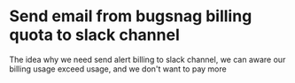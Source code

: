 # Send email from bugsnag billing quota to slack channel
The idea why we need send alert billing to slack channel, we can aware our billing usage exceed usage, and we don't want to pay more


